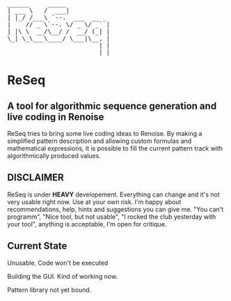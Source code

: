 <pre>
______     _____            
| ___ \   /  ___|           
| |_/ /___\ `--.  ___  __ _ 
|    // _ \`--. \/ _ \/ _` |
| |\ \  __/\__/ /  __/ (_| |
\_| \_\___\____/ \___|\__, |
                         | |
                         |_|
</pre>


ReSeq
=====

A tool for algorithmic sequence generation and live coding in Renoise
---------------------------------------------------------------------

ReSeq tries to bring some live coding ideas to Renoise. By making a simplified pattern description and allowing custom formulas and mathematical expressions, it is possible to fill the current pattern track with algorithmically produced values.

DISCLAIMER
----------

ReSeq is under **HEAVY** developement. Everything can change and it's not very usable right now. Use at your own risk. I'm happy about recommendations, help, hints and suggestions you can give me. "You can't programm", "Nice tool, but not usable", "I rocked the club yesterday with your tool", anything is acceptable, I'm open for critique.

Current State
-------------

Unusable. Code won't be executed

Building the GUI. Kind of working now.

Pattern library not yet bound.
